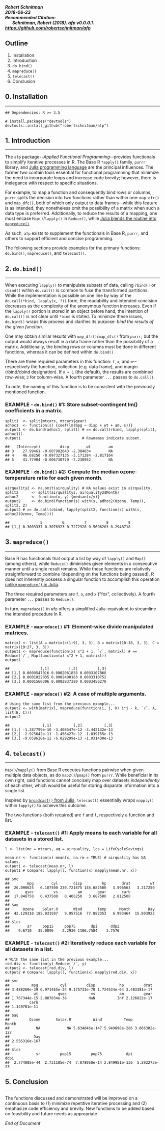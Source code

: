 ***Robert Schnitman***  
***2018-06-23***  
***Recommended Citation:  
&nbsp;&nbsp;&nbsp;&nbsp;&nbsp;&nbsp; Schnitman, Robert (2018). afp v0.0.0.1. <https://github.com/robertschnitman/afp>***

Outline
-------

1.  Installation
2.  Introduction
3.  `do.bind()`
4.  `mapreduce()`
5.  `telecast()`
6.  Conclusion

## 0. Installation
---------------

    ## Dependencies: R >= 3.5

    # install.packages("devtools")
    devtools::install_github("robertschnitman/afp")

## 1. Introduction
---------------

The `afp` package--*Applied Functional Programming*--provides
functionals to simplify iterative processes in R. The Base R `*apply()`
family, `purrr` library, and [Julia programming
language](https://julialang.org/) are the principal influences. The
former two contain tools essential for functional programming that
minimize the need to incorporate loops and increase code brevity;
however, there is inelegance with respect to specific situations.

For example, to map a function and consequently bind rows or columns,
`purrr` splits the decision into two functions rather than within one:
`map_dfr()` and `map_dfc()`, both of which only output to data
frames--while this feature is as intended, they nonetheless omit the
possibility of a matrix when such a data type is preferred.
Additionally, to reduce the results of a mapping, one must encase
`Map()`/`lapply()` in `Reduce()`, while [Julia blends the routine into
`mapreduce()`](https://docs.julialang.org/en/v0.6.1/stdlib/collections/#Base.mapreduce-NTuple%7B4,Any%7D).

As such, `afp` exists to supplement the functionals in Base R,
`purrr`, and others to support efficient and concise programming.

The following sections provide examples for the primary functions:
`do.bind()`, `mapreduce()`, and `telecast()`.

## 2. `do.bind()`
--------------

When executing `lapply()` to manipulate subsets of data, calling
`rbind()` or `cbind()` within `do.call()` is common to fuse the
transformed partitions. While the implementation is possible on one line
by way of the `do.call(*bind, lapply(x, f))` form, the readability and
intended concision decreases as the complexity of the anonymous function
increases. Even if the `lapply()` portion is stored in an object before
hand, the intention of `do.call()` is not clear until `*bind` is stated.
To minimize these issues, `do.bind()` wraps this process and clarifies
its purpose: *bind the results of the given function*.

One may obtain similar results with `map_dfr()`/`map_dfc()` from
`purrr`; but the output would always result in a data frame rather than
the possibility of a matrix. Additionally, the binding rows or columns
must be done in different functions, whereas it can be defined within
`do.bind()`.

There are three required parameters in this function: `f`, `x`, and
`m`--respectively the function, collection (e.g. data frame), and
margin (rbind/cbind designation). If `m = 1` (the default), the results are
combined row-wise; `2` for column-wise. A fourth parameter `...` passes
to `do.call()`.

To note, the naming of this function is to be consistent with the
previously mentioned function.

### EXAMPLE - `do.bind()` \#1: Store subset-contingent lm() coefficients in a matrix.

    split1  <- split(mtcars, mtcars$gear)
    adhoc1  <- function(s) {coef(lm(mpg ~ disp + wt + am, s))}
    output1 <- do.bind(adhoc1, split1) # == do.call(rbind, lapply(split1, adhoc1)).
    output1                            # Rownames indicate subset.

    ##   (Intercept)         disp        wt        am
    ## 3    27.99461 -0.007982643 -2.384834        NA
    ## 4    46.68250 -0.097327135 -3.171284 -2.817164
    ## 5    41.77904 -0.006730729 -7.230952        NA

### EXAMPLE - `do.bind()` \#2: Compute the median ozone-temperature ratio for each given month.

    airquality2 <- na.omit(airquality) # NA values exist in airquality.
    split2      <- split(airquality2, airquality2$Month)
    adhoc2      <- function(x, y) {median(x/y)}
    output2     <- do.bind(function(s) with(s, adhoc2(Ozone, Temp)), split2, 2) 
    output2 # == do.call(cbind, lapply(split2, function(s) with(s, adhoc2(Ozone, Temp))))

    ##              5         6         7         8         9
    ## [1,] 0.3003337 0.3076923 0.7272928 0.5696203 0.2948718

## 3. `mapreduce()`
----------------

Base R has functionals that output a list by way of `lapply()` and
`Map()` (among others), while `Reduce()` diminishes given elements in a
consecutive manner until a single result remains. While these functions
are relatively straightforward to combine (depending on the functions
being passed), R does not inherently possess a singular function to
accomplish this operation [unlike `mapreduce()` in
Julia](https://docs.julialang.org/en/v0.6.1/stdlib/collections/#Base.mapreduce-NTuple%7B4,Any%7D).

The three required parameters are `f`, `o`, and `x` ("fox",
collectively). A fourth parameter `...` passes to `Reduce()`.

In turn, `mapreduce()` in `afp` offers a simplified Julia-equivalent to
streamline the intended procedure in R.

### EXAMPLE - `mapreduce()` \#1: Element-wise divide manipulated matrices.

    matrixl <- list(A = matrix(c(1:9), 3, 3), B = matrix(10:18, 3, 3), C = matrix(19:27, 3, 3))
    output1 <- mapreduce(function(x) x^2 + 1, `/`, matrixl) # == Reduce(`/`, Map(function(x) x^2 + 1, matrixl))
    output1

    ##              [,1]         [,2]         [,3]
    ## [1,] 0.0000547016 0.0002061856 0.0003107868
    ## [2,] 0.0001022035 0.0002490183 0.0003310752
    ## [3,] 0.0001560306 0.0002837380 0.0003456270

### EXAMPLE - `mapreduce()` \#2: A case of multiple arguments.

    # Using the same list from the previous example...
    output2 <- with(matrixl, mapreduce(function(i, j, k) i*j - k, `/`, A, list(B, C)))
    output2

    ##               [,1]          [,2]          [,3]
    ## [1,] -1.387799e-10 -3.408547e-12 -3.442132e-13
    ## [2,] -2.925642e-11 -1.456427e-12 -1.839155e-13
    ## [3,] -9.059628e-12 -6.829299e-13 -1.031438e-13

## 4. `telecast()`
---------------

`Map()`/`mapply()` from Base R executes functions pairwise when given
multiple data objects, as do `map2()`/`pmap()` from `purrr`. While
beneficial in its own right, said functions cannot concisely map over
datasets *independently* of each other, which would be useful for
storing disparate information into a single list.

Inspired by [`broadcast()` from
Julia](https://docs.julialang.org/en/v0.6.1/manual/arrays/#Broadcasting-1),
`telecast()` essentially wraps `mapply()` within `lapply()` to achieve
this outcome.

The two functions (both required) are `f` and `l`, respectively a
function and list.

### EXAMPLE - `telecast()` \#1: Apply means to each variable for all datasets in a stored list.

    l <- list(mc = mtcars, aq = airquality, lcs = LifeCycleSavings)

    mean.nr <- function(x) mean(x, na.rm = TRUE) # airquality has NA values.
    output1 <- telecast(mean.nr, l) 
    output1 # Compare: lapply(l, function(x) mapply(mean.nr, x))

    ## $mc
    ##        mpg        cyl       disp         hp       drat         wt 
    ##  20.090625   6.187500 230.721875 146.687500   3.596563   3.217250 
    ##       qsec         vs         am       gear       carb 
    ##  17.848750   0.437500   0.406250   3.687500   2.812500 
    ## 
    ## $aq
    ##      Ozone    Solar.R       Wind       Temp      Month        Day 
    ##  42.129310 185.931507   9.957516  77.882353   6.993464  15.803922 
    ## 
    ## $lcs
    ##        sr     pop15     pop75       dpi      ddpi 
    ##    9.6710   35.0896    2.2930 1106.7584    3.7576

### EXAMPLE - `telecast()` \#2: Iteratively reduce each variable for all datasets in a list.

    # With the same list in the previous example...
    red.div <- function(y) Reduce(`/`, y)
    output2 <- telecast(red.div, l) 
    output2 # Compare: lapply(l, function(x) mapply(red.div, x))

    ## $mc
    ##          mpg          cyl         disp           hp         drat 
    ## 3.488260e-39 6.971465e-24 9.175733e-70 1.724534e-64 3.483381e-17 
    ##           wt         qsec           vs           am         gear 
    ## 1.767344e-15 2.807034e-38          NaN          Inf 2.126822e-17 
    ##         carb 
    ## 1.149781e-11 
    ## 
    ## $aq
    ##         Ozone       Solar.R          Wind          Temp         Month 
    ##            NA            NA 5.634846e-147 5.949698e-286 3.666302e-127 
    ##           Day 
    ## 2.556316e-167 
    ## 
    ## $lcs
    ##            sr         pop15         pop75           dpi          ddpi 
    ##  2.774085e-44  2.731185e-74  7.078060e-14 2.849951e-136  5.292273e-23

## 5. Conclusion
-------------

The functions discussed and demonstrated will be improved on a
continuous basis to (1) minimize repetitive iterative processing and (2)
emphasize code efficiency and brevity. New functions to be added based
on feasibility and future needs as appropriate.

*End of Document*
